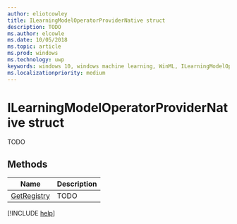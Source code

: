 ```yaml
---
author: eliotcowley
title: ILearningModelOperatorProviderNative struct
description: TODO
ms.author: elcowle
ms.date: 10/05/2018
ms.topic: article
ms.prod: windows
ms.technology: uwp
keywords: windows 10, windows machine learning, WinML, ILearningModelOperatorProviderNative
ms.localizationpriority: medium
---
```


# ILearningModelOperatorProviderNative struct

TODO

## Methods

| Name | Description |
|------|-------------|
| [GetRegistry](ILearningModelOperatorProviderNative_GetRegistry.md) | TODO |

[!INCLUDE [help](../includes/get-help.md)]